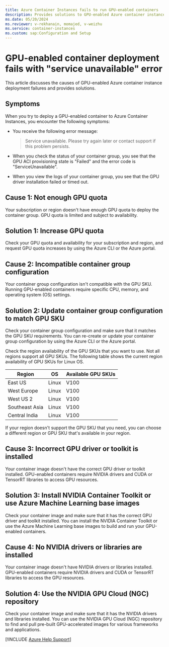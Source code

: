 ```yaml
---
title: Azure Container Instances fails to run GPU-enabled containers
description: Provides solutions to GPU-enabled Azure container instance deployment failures.
ms.date: 05/20/2024
ms.reviewer: v-rekhanain, momajed, v-weizhu
ms.service: container-instances
ms.custom: sap:Configuration and Setup
---
```

# GPU-enabled container deployment fails with "service unavailable" error

This article discusses the causes of GPU-enabled Azure container instance deployment failures and provides solutions.

## Symptoms

When you try to deploy a GPU-enabled container to Azure Container Instances, you encounter the following symptoms:

- You receive the following error message:

  > Service unavailable. Please try again later or contact support if this problem persists.

- When you check the status of your container group, you see that the GPU ACI provisioning state is "Failed" and the error code is "ServiceUnavailable".
- When you view the logs of your container group, you see that the GPU driver installation failed or timed out.

## Cause 1: Not enough GPU quota

Your subscription or region doesn't have enough GPU quota to deploy the container group. GPU quota is limited and subject to availability.

## Solution 1: Increase GPU quota

Check your GPU quota and availability for your subscription and region, and request GPU quota increases by using the Azure CLI or the Azure portal.

## Cause 2: Incompatible container group configuration

Your container group configuration isn't compatible with the GPU SKU. Running GPU-enabled containers require specific CPU, memory, and operating system (OS) settings.

## Solution 2: Update container group configuration to match GPU SKU

Check your container group configuration and make sure that it matches the GPU SKU requirements. You can re-create or update your container group configuration by using the Azure CLI or the Azure portal.

Check the region availability of the GPU SKUs that you want to use. Not all regions support all GPU SKUs. The following table shows the current region availability of GPU SKUs for Linux OS.

|Region|	OS	|Available GPU SKUs|
|---|---|---|
|East US|	Linux|	V100|
|West Europe|	Linux|	V100|
|West US 2|	Linux|	V100|
|Southeast Asia|	Linux|	V100|
|Central India|	Linux	|V100|

If your region doesn't support the GPU SKU that you need, you can choose a different region or GPU SKU that's available in your region.


## Cause 3: Incorrect GPU driver or toolkit is installed

Your container image doesn't have the correct GPU driver or toolkit installed. GPU-enabled containers require NVIDIA drivers and CUDA or TensorRT libraries to access GPU resources.

## Solution 3: Install NVIDIA Container Toolkit or use Azure Machine Learning base images

Check your container image and make sure that it has the correct GPU driver and toolkit installed. You can install the NVIDIA Container Toolkit or use the Azure Machine Learning base images to build and run your GPU-enabled containers.

## Cause 4: No NVIDIA drivers or libraries are installed

Your container image doesn't have NVIDIA drivers or libraries installed. GPU-enabled containers require NVIDIA drivers and CUDA or TensorRT libraries to access the GPU resources.
 
## Solution 4: Use the NVIDIA GPU Cloud (NGC) repository

Check your container image and make sure that it has the NVIDIA drivers and libraries installed. You can use the NVIDIA GPU Cloud (NGC) repository to find and pull pre-built GPU-accelerated images for various frameworks and applications.

[!INCLUDE [Azure Help Support](../../../includes/azure-help-support.md)]
